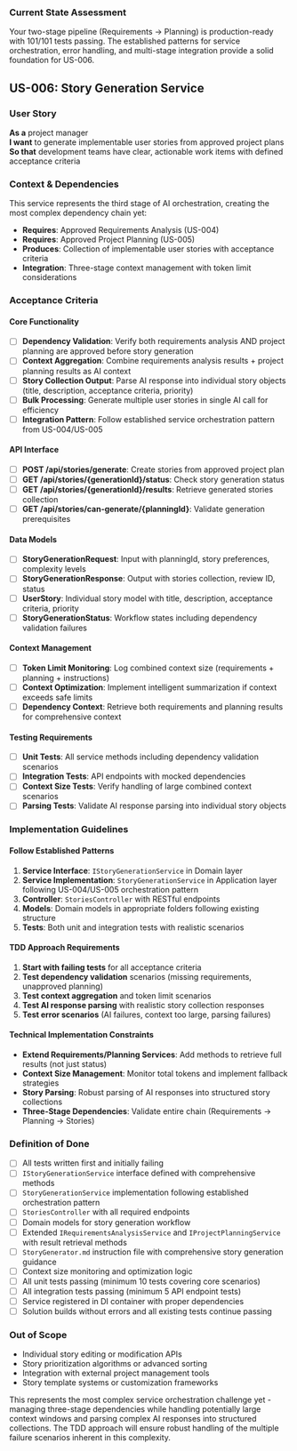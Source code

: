 ### Current State Assessment
Your two-stage pipeline (Requirements → Planning) is production-ready with 101/101 tests passing. The established patterns for service orchestration, error handling, and multi-stage integration provide a solid foundation for US-006.

## US-006: Story Generation Service

### User Story
**As a** project manager  
**I want** to generate implementable user stories from approved project plans  
**So that** development teams have clear, actionable work items with defined acceptance criteria

### Context & Dependencies
This service represents the third stage of AI orchestration, creating the most complex dependency chain yet:
- **Requires**: Approved Requirements Analysis (US-004)
- **Requires**: Approved Project Planning (US-005) 
- **Produces**: Collection of implementable user stories with acceptance criteria
- **Integration**: Three-stage context management with token limit considerations

### Acceptance Criteria

#### Core Functionality
- [ ] **Dependency Validation**: Verify both requirements analysis AND project planning are approved before story generation
- [ ] **Context Aggregation**: Combine requirements analysis results + project planning results as AI context
- [ ] **Story Collection Output**: Parse AI response into individual story objects (title, description, acceptance criteria, priority)
- [ ] **Bulk Processing**: Generate multiple user stories in single AI call for efficiency
- [ ] **Integration Pattern**: Follow established service orchestration pattern from US-004/US-005

#### API Interface
- [ ] **POST /api/stories/generate**: Create stories from approved project plan
- [ ] **GET /api/stories/{generationId}/status**: Check story generation status  
- [ ] **GET /api/stories/{generationId}/results**: Retrieve generated stories collection
- [ ] **GET /api/stories/can-generate/{planningId}**: Validate generation prerequisites

#### Data Models
- [ ] **StoryGenerationRequest**: Input with planningId, story preferences, complexity levels
- [ ] **StoryGenerationResponse**: Output with stories collection, review ID, status
- [ ] **UserStory**: Individual story model with title, description, acceptance criteria, priority
- [ ] **StoryGenerationStatus**: Workflow states including dependency validation failures

#### Context Management
- [ ] **Token Limit Monitoring**: Log combined context size (requirements + planning + instructions)
- [ ] **Context Optimization**: Implement intelligent summarization if context exceeds safe limits
- [ ] **Dependency Context**: Retrieve both requirements and planning results for comprehensive context

#### Testing Requirements
- [ ] **Unit Tests**: All service methods including dependency validation scenarios
- [ ] **Integration Tests**: API endpoints with mocked dependencies
- [ ] **Context Size Tests**: Verify handling of large combined context scenarios
- [ ] **Parsing Tests**: Validate AI response parsing into individual story objects

### Implementation Guidelines

#### Follow Established Patterns
1. **Service Interface**: `IStoryGenerationService` in Domain layer
2. **Service Implementation**: `StoryGenerationService` in Application layer following US-004/US-005 orchestration pattern
3. **Controller**: `StoriesController` with RESTful endpoints
4. **Models**: Domain models in appropriate folders following existing structure
5. **Tests**: Both unit and integration tests with realistic scenarios

#### TDD Approach Requirements
1. **Start with failing tests** for all acceptance criteria
2. **Test dependency validation** scenarios (missing requirements, unapproved planning)
3. **Test context aggregation** and token limit scenarios  
4. **Test AI response parsing** with realistic story collection responses
5. **Test error scenarios** (AI failures, context too large, parsing failures)

#### Technical Implementation Constraints
- **Extend Requirements/Planning Services**: Add methods to retrieve full results (not just status)
- **Context Size Management**: Monitor total tokens and implement fallback strategies
- **Story Parsing**: Robust parsing of AI responses into structured story collections
- **Three-Stage Dependencies**: Validate entire chain (Requirements → Planning → Stories)

### Definition of Done
- [ ] All tests written first and initially failing
- [ ] `IStoryGenerationService` interface defined with comprehensive methods
- [ ] `StoryGenerationService` implementation following established orchestration pattern
- [ ] `StoriesController` with all required endpoints
- [ ] Domain models for story generation workflow
- [ ] Extended `IRequirementsAnalysisService` and `IProjectPlanningService` with result retrieval methods
- [ ] `StoryGenerator.md` instruction file with comprehensive story generation guidance
- [ ] Context size monitoring and optimization logic
- [ ] All unit tests passing (minimum 10 tests covering core scenarios)
- [ ] All integration tests passing (minimum 5 API endpoint tests)
- [ ] Service registered in DI container with proper dependencies
- [ ] Solution builds without errors and all existing tests continue passing

### Out of Scope
- Individual story editing or modification APIs
- Story prioritization algorithms or advanced sorting
- Integration with external project management tools
- Story template systems or customization frameworks

This represents the most complex service orchestration challenge yet - managing three-stage dependencies while handling potentially large context windows and parsing complex AI responses into structured collections. The TDD approach will ensure robust handling of the multiple failure scenarios inherent in this complexity.